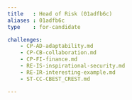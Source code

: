 ```yaml
---
title   : Head of Risk (01adfb6c)
aliases : 01adfb6c
type    : for-candidate

challenges:
    - CP-AD-adaptability.md
    - CP-CB-collaboration.md
    - CP-FI-finance.md
    - RE-IS-inspirational-security.md
    - RE-IR-interesting-example.md
    - ST-CC-CBEST_CREST.md

---
```

